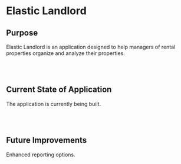 # Elastic Landlord

<h2>Purpose</h2>
<p>Elastic Landlord is an application designed to help managers of rental properties organize and analyze their properties.</p>
</br>
</br>

<h2>Current State of Application</h2>
<p>The application is currently being built.</p>
</br>
</br>

<h2>Future Improvements</h2>
Enhanced reporting options.
</br>
</br>
